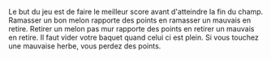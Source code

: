 Le but du jeu est de faire le meilleur score avant d'atteindre la fin du champ.
Ramasser un bon melon rapporte des points en ramasser un mauvais en retire.
Retirer un melon pas mur rapporte des points en retirer un mauvais en retire.
Il faut vider votre baquet quand celui ci est plein.
Si vous touchez une mauvaise herbe, vous perdez des points.